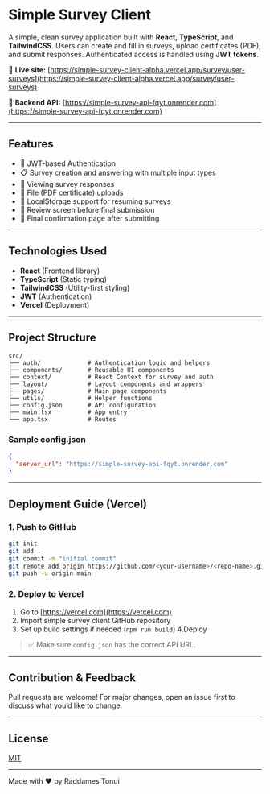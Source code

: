 # Simple Survey Client

A simple, clean survey application built with **React**, **TypeScript**, and **TailwindCSS**. Users can create and fill in surveys, upload certificates (PDF), and submit responses. Authenticated access is handled using **JWT tokens**.

🔗 **Live site:** [https://simple-survey-client-alpha.vercel.app/survey/user-surveys](https://simple-survey-client-alpha.vercel.app/survey/user-surveys)

🔗 **Backend API:** [https://simple-survey-api-fqyt.onrender.com](https://simple-survey-api-fqyt.onrender.com)

---

## Features
- 🔐 JWT-based Authentication
- 📋 Survey creation and answering with multiple input types
- 📄 Viewing survey responses
- 🧾 File (PDF certificate) uploads
- 💾 LocalStorage support for resuming surveys
- 🧠 Review screen before final submission
- 🎯 Final confirmation page after submitting

---

## Technologies Used
- **React** (Frontend library)
- **TypeScript** (Static typing)
- **TailwindCSS** (Utility-first styling)
- **JWT** (Authentication)
- **Vercel** (Deployment)

---

## Project Structure
```
src/
├── auth/             # Authentication logic and helpers
├── components/       # Reusable UI components
├── context/          # React Context for survey and auth
├── layout/           # Layout components and wrappers
├── pages/            # Main page components
├── utils/            # Helper functions
├── config.json       # API configuration
├── main.tsx          # App entry
└── app.tsx           # Routes
```

### Sample config.json
```json
{
  "server_url": "https://simple-survey-api-fqyt.onrender.com"
}
```

---

## Deployment Guide (Vercel)

### 1. Push to GitHub
```bash
git init
git add .
git commit -m "initial commit"
git remote add origin https://github.com/<your-username>/<repo-name>.git
git push -u origin main
```

### 2. Deploy to Vercel
1. Go to [https://vercel.com](https://vercel.com)
2. Import simple survey client GitHub repository
3. Set up build settings if needed (`npm run build`)
4.Deploy

> ✅ Make sure `config.json` has the correct API URL.

---

## Contribution & Feedback
Pull requests are welcome! For major changes, open an issue first to discuss what you’d like to change.

---

## License
[MIT](LICENSE)

---

Made with ❤️ by Raddames Tonui
